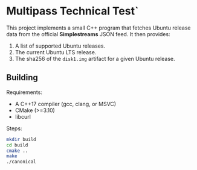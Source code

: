 # Multipass Technical Test`

This project implements a small C++ program that fetches Ubuntu release data from the official **Simplestreams** JSON feed. It then provides:

1. A list of supported Ubuntu releases.
2. The current Ubuntu LTS release.
3. The sha256 of the `disk1.img` artifact for a given Ubuntu release.

## Building

Requirements:
- A C++17 compiler (gcc, clang, or MSVC)
- CMake (>=3.10)
- libcurl

Steps:
```bash
mkdir build
cd build
cmake ..
make
./canonical

